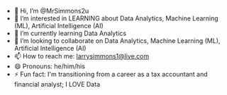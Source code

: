 - 👋 Hi, I’m @MrSimmons2u
- 👀 I’m interested in LEARNING about Data Analytics, Machine Learning (ML), Artificial Intelligence (AI)
- 🌱 I’m currently learning Data Analytics
- 💞️ I’m looking to collaborate on Data Analytics, Machine Learning (ML), Artificial Intelligence (AI)
- 📫 How to reach me: larrysimmons1@live.com
- 😄 Pronouns: he/him/his
- ⚡ Fun fact: I'm transitioning from a career as a tax accountant and financial analyst; I LOVE Data

<!---
MrSimmons2u/MrSimmons2u is a ✨ special ✨ repository because its `README.md` (this file) appears on your GitHub profile.
You can click the Preview link to take a look at your changes.
--->
